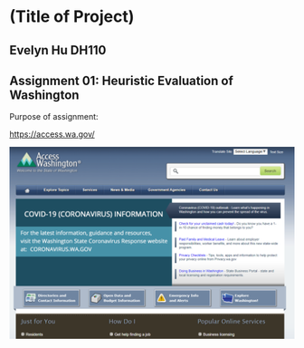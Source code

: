 # (Title of Project)
## Evelyn Hu DH110

## Assignment 01: Heuristic Evaluation of Washington
Purpose of assignment:

https://access.wa.gov/

![Screenshot of Washington Government Website](discoverWashingtonWebsite.PNG)
